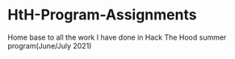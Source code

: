 # HtH-Program-Assignments
Home base to all the work I have done in Hack The Hood summer program(June/July 2021)

